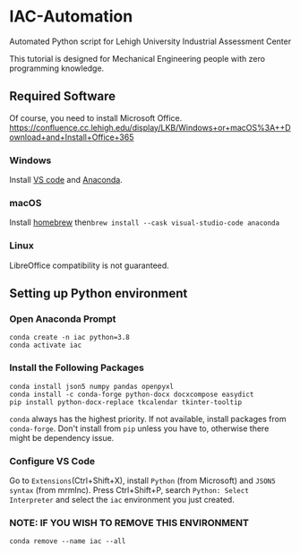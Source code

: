 # IAC-Automation
Automated Python script for Lehigh University Industrial Assessment Center

This tutorial is designed for Mechanical Engineering people with zero programming knowledge.
## Required Software
Of course, you need to install Microsoft Office. https://confluence.cc.lehigh.edu/display/LKB/Windows+or+macOS%3A++Download+and+Install+Office+365
### Windows
Install [VS code](https://code.visualstudio.com/download) and [Anaconda](https://www.anaconda.com/download).
### macOS
Install [homebrew](https://brew.sh) then```brew install --cask visual-studio-code anaconda```
### Linux
LibreOffice compatibility is not guaranteed.

## Setting up Python environment
### Open Anaconda Prompt
```
conda create -n iac python=3.8 
conda activate iac 
```
### Install the Following Packages
```
conda install json5 numpy pandas openpyxl
conda install -c conda-forge python-docx docxcompose easydict
pip install python-docx-replace tkcalendar tkinter-tooltip
```
`conda` always has the highest priority. If not available, install packages from `conda-forge`. Don't install from `pip` unless you have to, otherwise there might be dependency issue.
### Configure VS Code
Go to `Extensions`(Ctrl+Shift+X), install `Python` (from Microsoft) and `JSON5 syntax` (from mrmlnc).
Press Ctrl+Shift+P, search `Python: Select Interpreter` and select the `iac` environment you just created.
### NOTE: IF YOU WISH TO REMOVE THIS ENVIRONMENT
```
conda remove --name iac --all
```